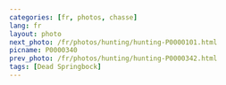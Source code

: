 ```yaml
---
categories: [fr, photos, chasse]
lang: fr
layout: photo
next_photo: /fr/photos/hunting/hunting-P0000101.html
picname: P0000340
prev_photo: /fr/photos/hunting/hunting-P0000342.html
tags: [Dead Springbock]
---
```

